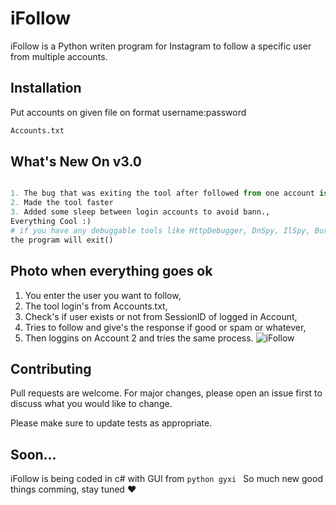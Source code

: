 # iFollow

iFollow is a Python writen program for Instagram to follow a specific user from multiple accounts.

## Installation

Put accounts on given file on format username:password

```bash
Accounts.txt
```

## What's New On v3.0

```python

1. The bug that was exiting the tool after followed from one account is FIXED,
2. Made the tool faster
3. Added some sleep between login accounts to avoid bann.,
Everything Cool :)
# if you have any debuggable tools like HttpDebugger, DnSpy, IlSpy, BurpSuite etc..
the program will exit()

```
## Photo when everything goes ok
1. You enter the user you want to follow,
2. The tool login's from Accounts.txt,
3. Check's if user exists or not from SessionID of logged in Account,
4. Tries to follow and give's the response if good or spam or whatever,
5. Then loggins on Account 2 and tries the same process.
![iFollow](https://user-images.githubusercontent.com/113261722/195684563-3153e62e-20b7-4415-b9a0-883a3f750905.png)


## Contributing
Pull requests are welcome. For major changes, please open an issue first to discuss what you would like to change.

Please make sure to update tests as appropriate.

## Soon...

iFollow is being coded in c# with GUI from ```python gyxi ```
So much new good things comming, stay tuned :heart:
